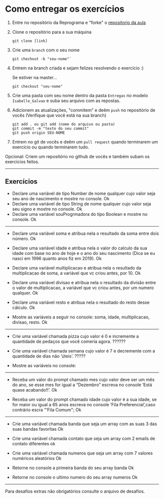 # Como entregar os exercícios

1. Entre no repositório da Reprograma e "forke" o [repositorio da aula](https://github.com/reprograma/On4-logica-com-js)

2. Clone o repositório para a sua máquina
    ```
    git clone [link]
    ```
3. Crie uma `branch` com o seu nome
    ```
    git chechout -b "seu-nome"`
    ```
4. Entrem na branch criada e sejam felizes resolvendo o exercício :)
    
    Se estiver na master...
    ```
    git checkout "seu-nome"
    ```
5. Crie uma pasta com seu nome dentro da pasta `Entregas` no modelo `Isabelle_Galvao` e suba seu arquivo com as repostas.

6. Adicionem as atualizações, "commitem" e deêm `push` no repositório de vocês
    (Verifique que você está na sua branch)

    ```
    git add . ou git add (nome do arquivo ou pasta)
    git commit -m "texto do seu commit"
    git push origin SEU-NOME
    ```

7. Entrem no git de vocês e deêm um `pull request` quando terminarem um exercício ou quando terminarem tudo.


Opcional: Criem um repositório no github de vocês e também subam os exercícios feitos.

---
Exercícios
---

- Declare uma variável de tipo Number de nome qualquer cujo valor seja seu ano de nascimento e mostre no console. Ok
- Declare uma variável de tipo String de nome qualquer cujo valor seja seu signo e mostre no console. Ok
- Declare uma variável souProgrmadora do tipo Boolean e mostre no console. Ok

---

- Declare uma variável soma e atribua nela o resultado da soma entre dois número. Ok
- Declare uma variável idade e atribua nela o valor do calculo da sua idade com base no ano de hoje e o ano do seu nascimento (Dica se eu nasci em 1996 quanto anos fiz em 2019). Ok
- Declare uma variável multiplicacao e atribua nela o resultado da multiplicacao de soma, a variável que vc criou antes, por 10. Ok
- Declare uma variável divisao e atribua nela o resultado da divisão entre o valor de multiplicacao, a variável que vc criou antes, por um numero qualquer. Ok
- Declare uma variável resto e atribua nela o resultado do resto desse cálculo. Ok

- Mostre as variáveis a seguir no console: soma, idade, multiplicacao, divisao, resto. Ok

---

- Crie uma variável chamada pizza cujo valor é 0 e incremente a quantidade de pedaços que você comeria agora. ??????
- Crie uma variável chamada semana cujo valor é 7 e decremente com a quantidade de dias não ‘úteis’. ?????

- Mostre as variáveis no console:

---

- Receba um valor do prompt chamado mes cujo valor deve ser um mês do ano, se esse mes for igual a “Dezembro” escreva no console ‘Está quase acabando!!’. Ok

- Receba um valor do prompt chamado idade cujo valor é a sua idade, se for maior ou igual a 65 anos escreva no console ‘Fila Preferencial’,caso contrário escra "‘Fila Comum"; Ok

---

- Crie uma variável chamada banda que seja um array com as suas 3 das suas bandas favoritas Ok
- Crie uma variável chamada contato que seja um array com 2 emails de contato diferentes ok
- Crie uma variável chamada numeros que seja um array com 7 valores numéricos aleatórios Ok

- Retorne no console a primeira banda do seu array banda Ok
- Retorne no console o ultimo numero do seu array numeros Ok

---

Para desafios extras não obrigatórios consulte o arquivo de desafios.







